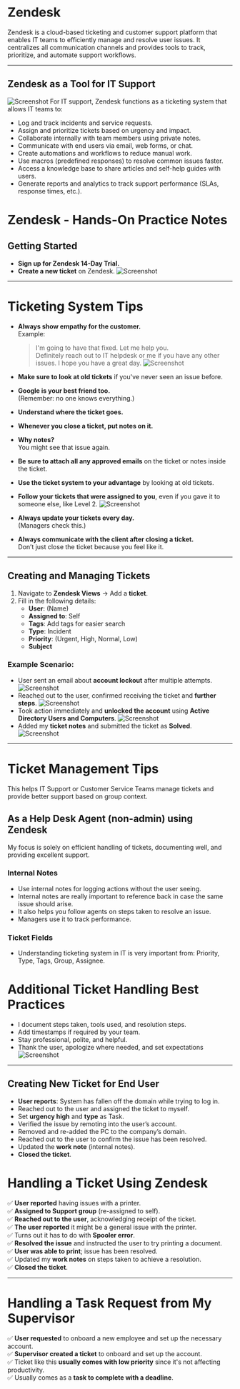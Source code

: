 # Zendesk

Zendesk is a cloud-based ticketing and customer support platform that enables IT teams to efficiently manage and resolve user issues. It centralizes all communication channels and provides tools to track, prioritize, and automate support workflows.

---
## Zendesk as a Tool for IT Support

![Screenshot](images/screenshot270.jpg)
For IT support, Zendesk functions as a ticketing system that allows IT teams to:

- Log and track incidents and service requests.
- Assign and prioritize tickets based on urgency and impact.
- Collaborate internally with team members using private notes.
- Communicate with end users via email, web forms, or chat.
- Create automations and workflows to reduce manual work.
- Use macros (predefined responses) to resolve common issues faster.
- Access a knowledge base to share articles and self-help guides with users.
- Generate reports and analytics to track support performance (SLAs, response times, etc.).

# Zendesk - Hands-On Practice Notes

## Getting Started

- **Sign up for Zendesk 14-Day Trial.**
- **Create a new ticket** on Zendesk.
![Screenshot](images/screenshot269.jpg)
---
# Ticketing System Tips

- **Always show empathy for the customer.**  
  Example:  
  > I'm going to have that fixed. Let me help you.  
  > Definitely reach out to IT helpdesk or me if you have any other issues. I hope you have a great day.
![Screenshot](images/screenshot268.jpg)
- **Make sure to look at old tickets** if you've never seen an issue before.
- **Google is your best friend too.**  
  (Remember: no one knows everything.)
- **Understand where the ticket goes.**
- **Whenever you close a ticket, put notes on it.**
- **Why notes?**  
  You might see that issue again.

- **Be sure to attach all any approved emails** on the ticket or notes inside the ticket.
- **Use the ticket system to your advantage** by looking at old tickets.
- **Follow your tickets that were assigned to you**, even if you gave it to someone else, like Level 2.
![Screenshot](images/screenshot229.jpg)
- **Always update your tickets every day.**  
  (Managers check this.)

- **Always communicate with the client after closing a ticket.**  
  Don’t just close the ticket because you feel like it.
---
## Creating and Managing Tickets

1. Navigate to **Zendesk Views** → Add a **ticket**.
2. Fill in the following details:
   - **User**: (Name)
   - **Assigned to**: Self
   - **Tags**: Add tags for easier search
   - **Type**: Incident
   - **Priority**: (Urgent, High, Normal, Low)
   - **Subject**
### Example Scenario:

- User sent an email about **account lockout** after multiple attempts.
![Screenshot](images/screenshot233.jpg)
- Reached out to the user, confirmed receiving the ticket and **further steps**.
![Screenshot](images/screenshot234.jpg)
- Took action immediately and **unlocked the account** using **Active Directory Users and Computers**.
![Screenshot](images/screenshot235.jpg)
- Added my **ticket notes** and submitted the ticket as **Solved**.
![Screenshot](images/screenshot236.jpg)
---
# Ticket Management Tips

This helps IT Support or Customer Service Teams manage tickets and provide better support based on group context.
## As a Help Desk Agent (non-admin) using Zendesk
My focus is solely on efficient handling of tickets, documenting well, and providing excellent support.
### Internal Notes
- Use internal notes for logging actions without the user seeing.
- Internal notes are really important to reference back in case the same issue should arise.
- It also helps you follow agents on steps taken to resolve an issue.
- Managers use it to track performance.
### Ticket Fields
- Understanding ticketing system in IT is very important from: Priority, Type, Tags, Group, Assignee.
# Additional Ticket Handling Best Practices

-  I document steps taken, tools used, and resolution steps.  
- Add timestamps if required by your team.  
-  Stay professional, polite, and helpful.  
- Thank the user, apologize where needed, and set expectations
![Screenshot](images/screenshot247.jpg)
---
## Creating New Ticket for End User
- **User reports**: System has fallen off the domain while trying to log in.
- Reached out to the user and assigned the ticket to myself.
- Set **urgency high** and **type** as Task.
- Verified the issue by remoting into the user’s account.
- Removed and re-added the PC to the company’s domain.
- Reached out to the user to confirm the issue has been resolved.
- Updated the **work note** (internal notes).  
- **Closed the ticket**.
# Handling a Ticket Using Zendesk

✅ **User reported** having issues with a printer.  
✅ **Assigned to Support group** (re-assigned to self).  
✅ **Reached out to the user**, acknowledging receipt of the ticket.  
✅ **The user reported** it might be a general issue with the printer.  
✅ Turns out it has to do with **Spooler error**.  
✅ **Resolved the issue** and instructed the user to try printing a document.  
✅ **User was able to print**; issue has been resolved.  
✅ Updated my **work notes** on steps taken to achieve a resolution.  
✅ **Closed the ticket**.

---
# Handling a Task Request from My Supervisor

✅ **User requested** to onboard a new employee and set up the necessary account.  
✅ **Supervisor created a ticket** to onboard and set up the account.  
✅ Ticket like this **usually comes with low priority** since it's not affecting productivity.  
✅ Usually comes as a **task to complete with a deadline**.





 